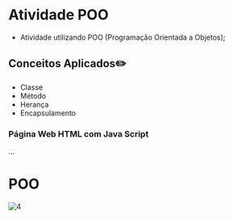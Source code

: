 # Atividade POO
 * Atividade utilizando POO (Programação Orientada a Objetos);
## Conceitos Aplicados✏️
 * Classe
 * Método
 * Herança
 * Encapsulamento

### Página Web HTML com Java Script
... 

# POO
![4](https://github.com/user-attachments/assets/277c336f-5c26-4aec-86ca-66fe82f42940)

 
